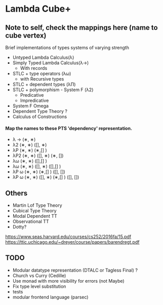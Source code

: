 # Lambda Cube+

## Note to self, check the mappings here (name to cube vertex)
Brief implementations of types systems of varying strength
- Untyped Lambda Calculus(λ)
- Simply Typed Lambda Calculus(λ→)
    * With records
- STLC + type operators (λω)
    * with Recursive types
- STLC + dependent types (λΠ)
- STLC + polymorphism - System F (λ2)
    * Predicative
    * Impredicative
- System F Omega
- Dependent Type Theory ?
- Calculus of Constructions


#### Map the names to these PTS 'dependency' representation.
- λ → (∗, ∗) 
- λ2 (∗, ∗) ([], ∗)
- λP (∗, ∗) (∗,[] )
- λP2 (∗, ∗) ([], ∗) (∗, [])
- λω (∗, ∗) ([],[] )
- λω (∗, ∗) ([], ∗) ([],[] )
- λP ω (∗, ∗) (∗,[] ) ([], [])
- λP ω (∗, ∗) ([], ∗) (∗,[] ) ([], [])

## Others
- Martin Lof Type Theory
- Cubical Type Theory
- Modal Dependent TT
- Observational TT
- Dotty?




https://www.seas.harvard.edu/courses/cs252/2016fa/15.pdf
https://ttic.uchicago.edu/~dreyer/course/papers/barendregt.pdf

## TODO
- Modular datatype representation (DTALC or Tagless Final) ?
- Church vs Curry (Cedille)
- Use monad with more visibility for errors (not Maybe)
- Fix type level substitution
- tests
- modular frontend language (parsec)
